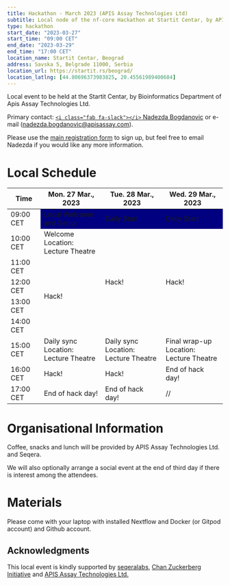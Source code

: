 ```yaml
---
title: Hackathon - March 2023 (APIS Assay Technologies Ltd)
subtitle: Local node of the nf-core Hackathon at Startit Centar, by APIS Assay Technologies Ltd, Belgrade.
type: hackathon
start_date: "2023-03-27"
start_time: "09:00 CET"
end_date: "2023-03-29"
end_time: "17:00 CET"
location_name: Startit Centar, Beograd
address: Savska 5, Belgrade 11000, Serbia
location_url: https://startit.rs/beograd/
location_latlng: [44.80696373983825, 20.45561989400684]
---
```


Local event to be held at the Startit Centar, by Bioinformatics Department of Apis Assay Technologies Ltd.

Primary contact: [`<i class="fab fa-slack"></i>` Nadezda Bogdanovic](https://nfcore.slack.com/archives/D04RWFB6QP6) or e-mail ([nadezda.bogdanovic@apisassay.com](mailto:nadezda.bogdanovic@apisassay.com)).

Please use the [main registration form](https://nf-co.re/events/2023/hackathon-march-2023) to sign up, but feel free to email Nadezda if you would like any more information.

# Local Schedule

<div class="table-responsive">
    <table class="table table-hover table-sm table-bordered">
        <thead>
            <tr>
                <th>Time</th>
                <th>Mon. 27 Mar., 2023</th>
                <th>Tue. 28 Mar., 2023</th>
                <th>Wed. 29 Mar., 2023</th>
            </tr>
            </thead>
            <tbody>
            <tr>
                <td data-timestamp="1679907600" data-timeformat="HH:mm z">09:00 CET</td>
                <td style="color: pearl; background-color:navy;" rowspan="1">Local Welcome and Setup</td>
                <td style="color: pearl; background-color:navy;" rowspan="1">Daily Start</td>
                <td style="color: pearl; background-color:navy;" rowspan="1">Daily Start</td>
            </tr>
            <tr>
                <td data-timestamp="1679911200" data-timeformat="HH:mm z">10:00 CET</td>
                <td>Welcome<br>Location: Lecture Theatre</td>
                <td rowspan="5">Hack!</td>
                <td rowspan="5">Hack!</td>
            </tr>
            <tr>
                <td data-timestamp="1679914800" data-timeformat="HH:mm z">11:00 CET</td>
                <td rowspan="4">Hack!</td>
            </tr>
            <tr>
                <td data-timestamp="1679918400" data-timeformat="HH:mm z">12:00 CET</td>
            </tr>
            <tr>
                <td data-timestamp="1679922000" data-timeformat="HH:mm z">13:00 CET</td>
            </tr>
            <tr>
                <td data-timestamp="1679925600" data-timeformat="HH:mm z">14:00 CET</td>
            </tr>
            <tr>
                <td data-timestamp="1679929200" data-timeformat="HH:mm z">15:00 CET</td>
                <td>Daily sync<br>Location: Lecture Theatre</td>
                <td>Daily sync<br>Location: Lecture Theatre</td>
                <td>Final wrap-up<br>Location: Lecture Theatre</td>
            </tr>
            <tr>
                <td data-timestamp="1679932800" data-timeformat="HH:mm z">16:00 CET</td>
                <td>Hack!</td>
                <td>Hack!</td>
                <td>End of hack day!</td>
            </tr>
	        <tr>
                <td data-timestamp="1679936400" data-timeformat="HH:mm z">17:00 CET</td>
                <td>End of hack day!</td>
                <td>End of hack day!</td>
                <td>//</td>
            </tr>
        </tbody>
    </table>
</div>

# Organisational Information

Coffee, snacks and lunch will be provided by APIS Assay Technologies Ltd. and Seqera.

We will also optionally arrange a social event at the end of third day if there is interest among the attendees.

# Materials

Please come with your laptop with installed Nextflow and Docker (or Gitpod account) and Github account.

## Acknowledgments

This local event is kindly supported by [seqeralabs](https://seqera.io/), [Chan Zuckerberg Initiative](https://chanzuckerberg.com/) and [APIS Assay Technologies Ltd.](https://www.apisassay.com/)
